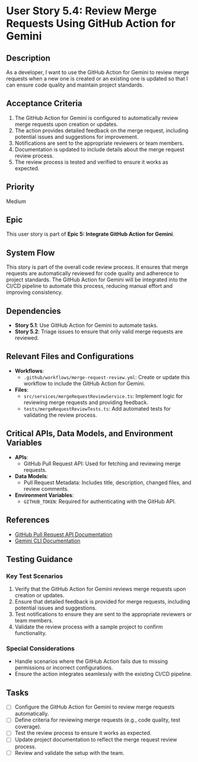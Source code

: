 # User Story 5.4: Review Merge Requests Using GitHub Action for Gemini

## Description

As a developer, I want to use the GitHub Action for Gemini to review merge requests when a new one is created or an
existing one is updated so that I can ensure code quality and maintain project standards.

## Acceptance Criteria

1. The GitHub Action for Gemini is configured to automatically review merge requests upon creation or updates.
2. The action provides detailed feedback on the merge request, including potential issues and suggestions for
   improvement.
3. Notifications are sent to the appropriate reviewers or team members.
4. Documentation is updated to include details about the merge request review process.
5. The review process is tested and verified to ensure it works as expected.

## Priority

Medium

## Epic

This user story is part of **Epic 5: Integrate GitHub Action for Gemini**.

## System Flow

This story is part of the overall code review process. It ensures that merge requests are automatically reviewed for
code quality and adherence to project standards. The GitHub Action for Gemini will be integrated into the CI/CD pipeline
to automate this process, reducing manual effort and improving consistency.

## Dependencies

- **Story 5.1**: Use GitHub Action for Gemini to automate tasks.
- **Story 5.2**: Triage issues to ensure that only valid merge requests are reviewed.

## Relevant Files and Configurations

- **Workflows**:
  - `.github/workflows/merge-request-review.yml`: Create or update this workflow to include the GitHub Action for
    Gemini.
- **Files**:
  - `src/services/mergeRequestReviewService.ts`: Implement logic for reviewing merge requests and providing feedback.
  - `tests/mergeRequestReviewTests.ts`: Add automated tests for validating the review process.

## Critical APIs, Data Models, and Environment Variables

- **APIs**:
  - GitHub Pull Request API: Used for fetching and reviewing merge requests.
- **Data Models**:
  - Pull Request Metadata: Includes title, description, changed files, and review comments.
- **Environment Variables**:
  - `GITHUB_TOKEN`: Required for authenticating with the GitHub API.

## References

- [GitHub Pull Request API Documentation](https://docs.github.com/en/rest/pulls/pulls)
- [Gemini CLI Documentation](https://github.com/gemini-cli/docs)

## Testing Guidance

### Key Test Scenarios

1. Verify that the GitHub Action for Gemini reviews merge requests upon creation or updates.
2. Ensure that detailed feedback is provided for merge requests, including potential issues and suggestions.
3. Test notifications to ensure they are sent to the appropriate reviewers or team members.
4. Validate the review process with a sample project to confirm functionality.

### Special Considerations

- Handle scenarios where the GitHub Action fails due to missing permissions or incorrect configurations.
- Ensure the action integrates seamlessly with the existing CI/CD pipeline.

## Tasks

- [ ] Configure the GitHub Action for Gemini to review merge requests automatically.
- [ ] Define criteria for reviewing merge requests (e.g., code quality, test coverage).
- [ ] Test the review process to ensure it works as expected.
- [ ] Update project documentation to reflect the merge request review process.
- [ ] Review and validate the setup with the team.
